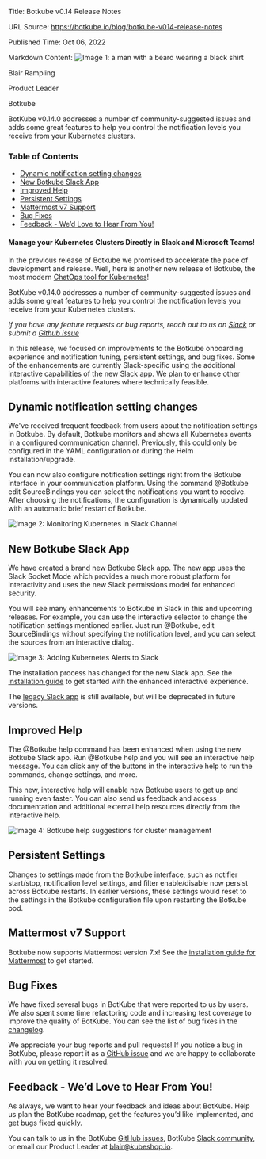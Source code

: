 Title: Botkube v0.14 Release Notes

URL Source: https://botkube.io/blog/botkube-v014-release-notes

Published Time: Oct 06, 2022

Markdown Content:
![Image 1: a man with a beard wearing a black shirt](https://assets-global.website-files.com/634fabb21508d6c9db9bc46f/636df3edbf5389368f6bef9c_cYbM1beBC5tQnSPVfaXCg_W9tkHugByZV2TOleN6pTw.jpeg)

Blair Rampling

Product Leader

Botkube

BotKube v0.14.0 addresses a number of community-suggested issues and adds some great features to help you control the notification levels you receive from your Kubernetes clusters.

### Table of Contents

*   [Dynamic notification setting changes](#dynamic-notification-setting-changes)
*   [New Botkube Slack App](#new-botkube-slack-app)
*   [Improved Help](#improved-help)
*   [Persistent Settings](#persistent-settings)
*   [Mattermost v7 Support](#mattermost-v7-support)
*   [Bug Fixes](#bug-fixes)
*   [Feedback - We’d Love to Hear From You!](#feedback-we-d-love-to-hear-from-you-)

#### Manage your Kubernetes Clusters Directly in Slack and Microsoft Teams!

In the previous release of Botkube we promised to accelerate the pace of development and release. Well, here is another new release of Botkube, the most modern [ChatOps tool for Kubernetes](http://botkube.io/)!

BotKube v0.14.0 addresses a number of community-suggested issues and adds some great features to help you control the notification levels you receive from your Kubernetes clusters.

_If you have any feature requests or bug reports, reach out to us on [Slack](http://join.botkube.io/) or submit a [Github issue](https://github.com/kubeshop/botkube/issues)_

In this release, we focused on improvements to the Botkube onboarding experience and notification tuning, persistent settings, and bug fixes. Some of the enhancements are currently Slack-specific using the additional interactive capabilities of the new Slack app. We plan to enhance other platforms with interactive features where technically feasible.

Dynamic notification setting changes
------------------------------------

We've received frequent feedback from users about the notification settings in Botkube. By default, Botkube monitors and shows all Kubernetes events in a configured communication channel. Previously, this could only be configured in the YAML configuration or during the Helm installation/upgrade.

You can now also configure notification settings right from the Botkube interface in your communication platform. Using the command @Botkube edit SourceBindings you can select the notifications you want to receive. After choosing the notifications, the configuration is dynamically updated with an automatic brief restart of Botkube.

![Image 2: Monitoring Kubernetes in Slack Channel](https://assets-global.website-files.com/634fabb21508d6c9db9bc46f/6360eb5b0c5188f8691d6b94_633ef84e656938a0ae571fc0_iRbu4PGydNxlrRVX0s4UpTz9QFyoUzE-l5Onxt_TW2YVakCXmxLkWfqXpgtJ7ecj136UrCZdgJGubxY_hdd2IEsiq8tyanu5ITCqu-fgUB0mP_tPZLGYtghrVHYx5uU3bhAi0H-lW6PKNIE24trMca9NWzPrlqHj-CYGLZqoA2CiKsNrr3i2TeFGfQ.png)

New Botkube Slack App
---------------------

We have created a brand new Botkube Slack app. The new app uses the Slack Socket Mode which provides a much more robust platform for interactivity and uses the new Slack permissions model for enhanced security.

You will see many enhancements to Botkube in Slack in this and upcoming releases. For example, you can use the interactive selector to change the notification settings mentioned earlier. Just run @Botkube, edit SourceBindings without specifying the notification level, and you can select the sources from an interactive dialog.

![Image 3: Adding Kubernetes Alerts to Slack](https://assets-global.website-files.com/634fabb21508d6c9db9bc46f/6360eb5b4e8002657684fc0e_633ef84e908df6431e4dd34d_SelrLZepl_wTwzOgctqA0qtliy6LH3SnfV8l8I2r6iMivCxRNdzhtdo9T5TvjNw9boEGHGD1jqnOcld_4B5MxTLxO01xwGq41cZ_SKhyFJLacFJFK7HMXOJ7lrP93TrM9M6CmhTpauoLdoG1D7bWLXYK-rryjw0SCVi5c-xXTh_eKe9JAB73QHI0Dg.png)

The installation process has changed for the new Slack app. See the [installation guide](https://botkube.io/docs/installation/socketslack) to get started with the enhanced interactive experience.

The [legacy Slack app](https://botkube.io/docs/installation/slack/) is still available, but will be deprecated in future versions.

Improved Help
-------------

The @Botkube help command has been enhanced when using the new Botkube Slack app. Run @Botkube help and you will see an interactive help message. You can click any of the buttons in the interactive help to run the commands, change settings, and more.

This new, interactive help will enable new Botkube users to get up and running even faster. You can also send us feedback and access documentation and additional external help resources directly from the interactive help.

![Image 4: Botkube help suggestions for cluster management](https://assets-global.website-files.com/634fabb21508d6c9db9bc46f/6360eb5b82ec26bf25ce56ed_633ef850e5ef9f0d7d116776_EO0U7RPVKtnFJKGI9P-P-ra7xxTD04eyiGXF_khHkvFL8Age_YGzOa7YM3iTZZ6g9OfTmH_HgJYyJNEN75LDiP5jij3hsQjAF9z0nWw2xJ42aEJlskc_lNSh6XIiwwybgIl0TGxlJRgOSKkUmGbJv9d5NLGOW-x_iVWUj5GyPevaKTWieW5B1QmpCw.png)

Persistent Settings
-------------------

Changes to settings made from the Botkube interface, such as notifier start/stop, notification level settings, and filter enable/disable now persist across Botkube restarts. In earlier versions, these settings would reset to the settings in the Botkube configuration file upon restarting the Botkube pod.

Mattermost v7 Support
---------------------

Botkube now supports Mattermost version 7.x! See the [installation guide for Mattermost](https://botkube.io/docs/installation/mattermost) to get started.

Bug Fixes
---------

We have fixed several bugs in BotKube that were reported to us by users. We also spent some time refactoring code and increasing test coverage to improve the quality of BotKube. You can see the list of bug fixes in the [changelog](https://github.com/kubeshop/botkube/releases/tag/v0.14.0).

We appreciate your bug reports and pull requests! If you notice a bug in BotKube, please report it as a [GitHub issue](https://github.com/kubeshop/botkube/issues) and we are happy to collaborate with you on getting it resolved.

Feedback - We’d Love to Hear From You!
--------------------------------------

As always, we want to hear your feedback and ideas about BotKube. Help us plan the BotKube roadmap, get the features you’d like implemented, and get bugs fixed quickly.

You can talk to us in the BotKube [GitHub issues](https://github.com/kubeshop/botkube/issues), BotKube [Slack community](http://join.botkube.io/), or email our Product Leader at [blair@kubeshop.io](mailto:blair@kubeshop.io).

‍

‍
